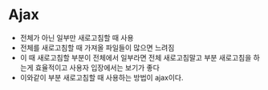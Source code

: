 # Ajax

* 전체가 아닌 일부만 새로고침할 때 사용
* 전체를 새로고침할 때 가져올 파일들이 많으면 느려짐
* 이 때 새로고침할 부분이 전체에서 일부라면 전체 새로고침말고 부분 새로고침을 하는게 효율적이고 사용자 입장에서는 보기가 좋다
* 이와같이 부분 새로고침할 때 사용하는 방법이 ajax이다.